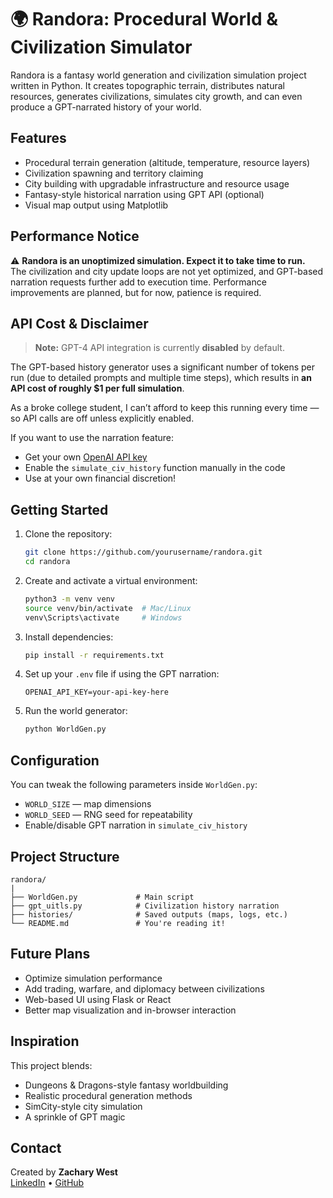 # 🌍 Randora: Procedural World & Civilization Simulator

Randora is a fantasy world generation and civilization simulation project written in Python. It creates topographic terrain, distributes natural resources, generates civilizations, simulates city growth, and can even produce a GPT-narrated history of your world.

## Features

- Procedural terrain generation (altitude, temperature, resource layers)
- Civilization spawning and territory claiming
- City building with upgradable infrastructure and resource usage
- Fantasy-style historical narration using GPT API (optional)
- Visual map output using Matplotlib

## Performance Notice

⚠️ **Randora is an unoptimized simulation. Expect it to take time to run.**  
The civilization and city update loops are not yet optimized, and GPT-based narration requests further add to execution time. Performance improvements are planned, but for now, patience is required.

## API Cost & Disclaimer

> **Note:** GPT-4 API integration is currently **disabled** by default.

The GPT-based history generator uses a significant number of tokens per run (due to detailed prompts and multiple time steps), which results in **an API cost of roughly $1 per full simulation**.

As a broke college student, I can’t afford to keep this running every time — so API calls are off unless explicitly enabled.

If you want to use the narration feature:
- Get your own [OpenAI API key](https://platform.openai.com/account/api-keys)
- Enable the `simulate_civ_history` function manually in the code
- Use at your own financial discretion!

## Getting Started

1. Clone the repository:
   ```bash
   git clone https://github.com/yourusername/randora.git
   cd randora
   ```

2. Create and activate a virtual environment:
   ```bash
   python3 -m venv venv
   source venv/bin/activate  # Mac/Linux
   venv\Scripts\activate     # Windows
   ```

3. Install dependencies:
   ```bash
   pip install -r requirements.txt
   ```

4. Set up your `.env` file if using the GPT narration:
   ```
   OPENAI_API_KEY=your-api-key-here
   ```

5. Run the world generator:
   ```bash
   python WorldGen.py
   ```

## Configuration

You can tweak the following parameters inside `WorldGen.py`:
- `WORLD_SIZE` — map dimensions
- `WORLD_SEED` — RNG seed for repeatability
- Enable/disable GPT narration in `simulate_civ_history`

## Project Structure

```
randora/
|
├── WorldGen.py             # Main script
├── gpt_uitls.py            # Civilization history narration 
├── histories/              # Saved outputs (maps, logs, etc.)
└── README.md               # You're reading it!
```

## Future Plans

- Optimize simulation performance
- Add trading, warfare, and diplomacy between civilizations
- Web-based UI using Flask or React
- Better map visualization and in-browser interaction

## Inspiration

This project blends:
- Dungeons & Dragons-style fantasy worldbuilding  
- Realistic procedural generation methods  
- SimCity-style city simulation  
- A sprinkle of GPT magic

## Contact

Created by **Zachary West**  
[LinkedIn](https://www.linkedin.com/in/zacharywest2004/) • [GitHub](https://github.com/Arnoshake)
